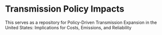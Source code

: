 # Transmission Policy Impacts
This serves as a repository for Policy-Driven Transmission Expansion in the United States: Implications for Costs, Emissions, and Reliability
